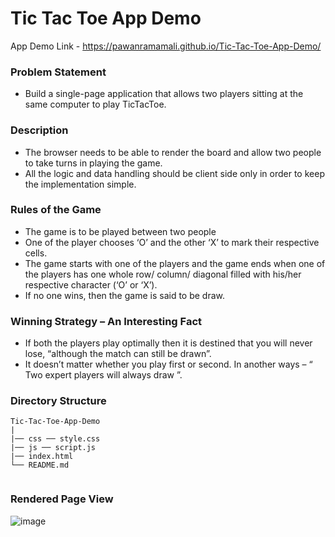# Tic Tac Toe App Demo

App Demo Link - https://pawanramamali.github.io/Tic-Tac-Toe-App-Demo/  

### Problem Statement

* Build a single-page application that allows two players sitting at the same computer to play TicTacToe. 

### Description 

* The browser needs to be able to render the board and allow two people to take turns in playing the game. 
* All the logic and data handling should be client side only in order to keep the implementation simple. 

### Rules of the Game

* The game is to be played between two people
* One of the player chooses ‘O’ and the other ‘X’ to mark their respective cells.
* The game starts with one of the players and the game ends when one of the players has one whole row/ column/ diagonal filled with his/her respective character (‘O’ or ‘X’).
* If no one wins, then the game is said to be draw.

### Winning Strategy – An Interesting Fact

* If both the players play optimally then it is destined that you will never lose, “although the match can still be drawn”. 
* It doesn’t matter whether you play first or second. In another ways – “ Two expert players will always draw ”.


### Directory Structure

```
Tic-Tac-Toe-App-Demo
|
|── css ── style.css
|── js ── script.js
|── index.html
└── README.md
    
```

### Rendered Page View 

![image](https://user-images.githubusercontent.com/11299574/117931096-63d08c00-b31c-11eb-9fae-ccc036788e3e.png)

